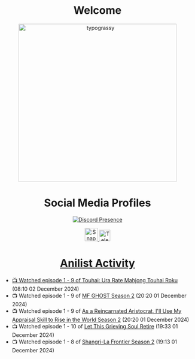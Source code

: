 <div align="center">

# Welcome
<a href="https://github.com/kawarimidoll/typograssy">
    <img alt="typograssy" src="https://typograssy.deno.dev/api?text=%E3%82%88%E3%81%86%E3%81%93%E3%81%9D%E3%81%BF%E3%81%AA%E3%81%95%E3%82%93%20-%20Sheby--&&l0=none&l1=82d9d0&l2=027353&l3=038c4c&l4=01402e&bg=none&frame=none&speed=100&comment=" width="421.99">
</a>

</div>

<div align="center">

# Social Media Profiles

[![Discord Presence](https://lanyard.cnrad.dev/api/612532963938271232)](https://discord.com/users/612532963938271232)


<a href="https://www.snapchat.com/add/a.sheby" title="Snapchat Profile">
    <img src="https://www.freepnglogos.com/uploads/snapchat-logo-png-0.png" width="35" alt="Snapchat Logo" />


<a href="https://t.me/ASheby" title="Telegram Profile">
    <img src="https://www.freepnglogos.com/uploads/telegram-logo-png-0.png" width="30" alt="Telegram Logo" />


</div>

<div align="center">

# Anilist Activity

</div>

<!-- ANILIST_ACTIVITY:start -->

-   📺 Watched episode 1 - 9 of [Touhai: Ura Rate Mahjong Touhai Roku](https://anilist.co/anime/173263) (08:10 02 December 2024)
-   📺 Watched episode 1 - 9 of [MF GHOST Season 2](https://anilist.co/anime/171642) (20:20 01 December 2024)
-   📺 Watched episode 1 - 9 of [As a Reincarnated Aristocrat, I'll Use My Appraisal Skill to Rise in the World Season 2](https://anilist.co/anime/178434) (20:20 01 December 2024)
-   📺 Watched episode 1 - 10 of [Let This Grieving Soul Retire](https://anilist.co/anime/175019) (19:33 01 December 2024)
-   📺 Watched episode 1 - 8 of [Shangri-La Frontier Season 2](https://anilist.co/anime/176508) (19:13 01 December 2024)

<!-- ANILIST_ACTIVITY:end -->
